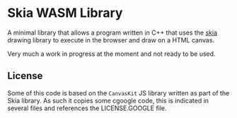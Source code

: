 # Skia WASM Library
A minimal library that allows a program written in C++ that uses the [skia](https://skia.org/) drawing library to execute in the browser and draw on a HTML canvas.

Very much a work in progress at the moment and not ready to be used.

## License

Some of this code is based on the `CanvasKit` JS library written as part of the Skia library. As such it copies some cgoogle code, this is indicated in several files and references the LICENSE.GOOGLE file.
